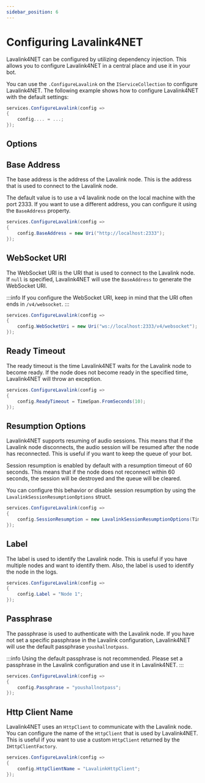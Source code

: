 ```yaml
---
sidebar_position: 6
---
```


# Configuring Lavalink4NET

Lavalink4NET can be configured by utilizing dependency injection. This allows you to configure Lavalink4NET in a central place and use it in your bot.

You can use the `.ConfigureLavalink` on the `IServiceCollection` to configure Lavalink4NET. The following example shows how to configure Lavalink4NET with the default settings:

```csharp
services.ConfigureLavalink(config =>
{
    config.... = ...;
});
```

## Options

## Base Address

The base address is the address of the Lavalink node. This is the address that is used to connect to the Lavalink node.

The default value is to use a v4 lavalink node on the local machine with the port 2333. If you want to use a different address, you can configure it using the `BaseAddress` property.

```csharp
services.ConfigureLavalink(config =>
{
    config.BaseAddress = new Uri("http://localhost:2333");
});
```

## WebSocket URI

The WebSocket URI is the URI that is used to connect to the Lavalink node. If `null` is specified, Lavalink4NET will use the `BaseAddress` to generate the WebSocket URI.

:::info
If you configure the WebSocket URI, keep in mind that the URI often ends in `/v4/websocket`.
:::

```csharp
services.ConfigureLavalink(config =>
{
    config.WebSocketUri = new Uri("ws://localhost:2333/v4/websocket");
});
```

## Ready Timeout

The ready timeout is the time Lavalink4NET waits for the Lavalink node to become ready. If the node does not become ready in the specified time, Lavalink4NET will throw an exception.

```csharp
services.ConfigureLavalink(config =>
{
    config.ReadyTimeout = TimeSpan.FromSeconds(10);
});
```

## Resumption Options

Lavalink4NET supports resuming of audio sessions. This means that if the Lavalink node disconnects, the audio session will be resumed after the node has reconnected. This is useful if you want to keep the queue of your bot.

Session resumption is enabled by default with a resumption timeout of 60 seconds. This means that if the node does not reconnect within 60 seconds, the session will be destroyed and the queue will be cleared.

You can configure this behavior or disable session resumption by using the `LavalinkSessionResumptionOptions` struct.

```csharp
services.ConfigureLavalink(config =>
{
    config.SessionResumption = new LavalinkSessionResumptionOptions(TimeSpan.FromSeconds(60));
});
```

## Label

The label is used to identify the Lavalink node. This is useful if you have multiple nodes and want to identify them. Also, the label is used to identify the node in the logs.

```csharp
services.ConfigureLavalink(config =>
{
    config.Label = "Node 1";
});
```

## Passphrase

The passphrase is used to authenticate with the Lavalink node. If you have not set a specific passphrase in the Lavalink configuration, Lavalink4NET will use the default passphrase `youshallnotpass`.

:::info
Using the default passphrase is not recommended. Please set a passphrase in the Lavalink configuration and use it in Lavalink4NET.
:::

```csharp
services.ConfigureLavalink(config =>
{
    config.Passphrase = "youshallnotpass";
});
```

## Http Client Name

Lavalink4NET uses an `HttpClient` to communicate with the Lavalink node. You can configure the name of the `HttpClient` that is used by Lavalink4NET. This is useful if you want to use a custom `HttpClient` returned by the `IHttpClientFactory`.

```csharp
services.ConfigureLavalink(config =>
{
    config.HttpClientName = "LavalinkHttpClient";
});
```